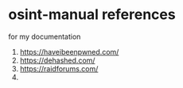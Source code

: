 # osint-manual references

for my documentation

1. https://haveibeenpwned.com/
2. https://dehashed.com/
3. https://raidforums.com/
4. 
